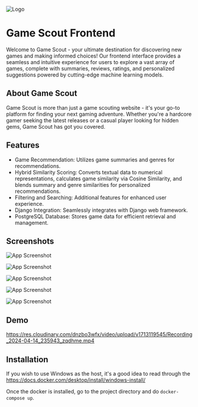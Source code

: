 
![Logo](https://res.cloudinary.com/dnzbo3wfx/image/upload/c_thumb,w_200,g_face/v1713116986/Screenshot_2024-04-14_231739_w4v9dr.png)


# Game Scout Frontend

Welcome to Game Scout - your ultimate destination for discovering new games and making informed choices! Our frontend interface provides a seamless and intuitive experience for users to explore a vast array of games, complete with summaries, reviews, ratings, and personalized suggestions powered by cutting-edge machine learning models.

## About Game Scout

Game Scout is more than just a game scouting website - it's your go-to platform for finding your next gaming adventure. Whether you're a hardcore gamer seeking the latest releases or a casual player looking for hidden gems, Game Scout has got you covered.

## Features

- Game Recommendation: Utilizes game summaries and genres for recommendations.
- Hybrid Similarity Scoring: Converts textual data to numerical representations, calculates game similarity via Cosine Similarity, and blends summary and genre similarities for personalized recommendations.
- Filtering and Searching: Additional features for enhanced user experience.
- Django Integration: Seamlessly integrates with Django web framework.
- PostgreSQL Database: Stores game data for efficient retrieval and management.
 





## Screenshots

![App Screenshot](https://res.cloudinary.com/dnzbo3wfx/image/upload/w_1000,ar_16:9,c_fill,g_auto,e_sharpen/v1713119962/Screenshot_2024-04-15_000508_fzbpe7.png)

![App Screenshot](https://res.cloudinary.com/dnzbo3wfx/image/upload/v1713119962/Screenshot_2024-04-15_000528_fbxu9d.png)

![App Screenshot](https://res.cloudinary.com/dnzbo3wfx/image/upload/v1713119963/Screenshot_2024-04-15_000642_mxnk3z.png)

![App Screenshot](https://res.cloudinary.com/dnzbo3wfx/image/upload/v1713119965/Screenshot_2024-04-15_000757_zp6bcs.png)

![App Screenshot](https://res.cloudinary.com/dnzbo3wfx/image/upload/w_1000,ar_16:9,c_fill,g_auto,e_sharpen/v1713119964/Screenshot_2024-04-15_000738_kuuhqr.png)

## Demo

https://res.cloudinary.com/dnzbo3wfx/video/upload/v1713119545/Recording_2024-04-14_235943_zqdhme.mp4


## Installation

If you wish to use Windows as the host, it's a good idea to read through the
https://docs.docker.com/desktop/install/windows-install/

Once the docker is installed, go to the project directory and do `docker-compose up`.

    